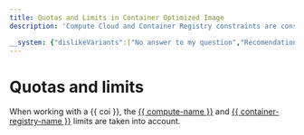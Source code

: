 ```yaml
---
title: Quotas and Limits in Container Optimized Image
description: 'Compute Cloud and Container Registry constraints are considered when working with a Container Optimized Image.'

__system: {"dislikeVariants":["No answer to my question","Recomendations didn't help","The content doesn't match title","Other"]}
---
```



# Quotas and limits

When working with a {{ coi }}, the [{{ compute-name }}](../../compute/concepts/limits.md) and [{{ container-registry-name }}](../../container-registry/concepts/limits.md) limits are taken into account.

